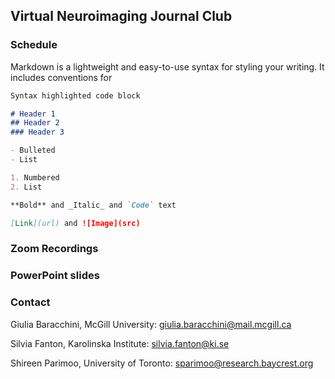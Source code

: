## Virtual Neuroimaging Journal Club

### Schedule

Markdown is a lightweight and easy-to-use syntax for styling your writing. It includes conventions for

```markdown
Syntax highlighted code block

# Header 1
## Header 2
### Header 3

- Bulleted
- List

1. Numbered
2. List

**Bold** and _Italic_ and `Code` text

[Link](url) and ![Image](src)
```

### Zoom Recordings

### PowerPoint slides

### Contact

Giulia Baracchini, McGill University: giulia.baracchini@mail.mcgill.ca

Silvia Fanton, Karolinska Institute: silvia.fanton@ki.se

Shireen Parimoo, University of Toronto: sparimoo@research.baycrest.org
